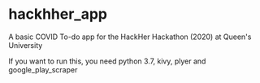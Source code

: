 # hackhher_app
A basic COVID To-do app for the HackHer Hackathon (2020) at Queen's University

If you want to run this, you need python 3.7, kivy, plyer and google_play_scraper
